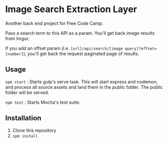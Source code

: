 # Image Search Extraction Layer

Another back end project for Free Code Camp.

Pass a search term to this API as a param. You'll get back image results from Imgur. 

If you add an offset param (i.e. `[url]/api/search/[image query]?offset=[number]`), you'll get back the request paginated page of results.

## Usage

`npm start` : Starts gulp's serve task. This will start express and nodemon, and process all source assets and land them in the public folder. The public folder will be served.  

`npm test` : Starts Mocha's test suite.

## Installation

1. Clone this repository
2. `npm install`
